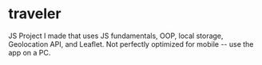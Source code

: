 # traveler
JS Project I made that uses JS fundamentals, OOP, local storage, Geolocation API, and Leaflet. 
Not perfectly optimized for mobile -- use the app on a PC.

